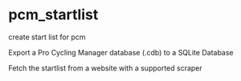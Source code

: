 # pcm_startlist
create start list for pcm


Export a Pro Cycling Manager database (.cdb) to a SQLite Database

Fetch the startlist from a website with a supported scraper